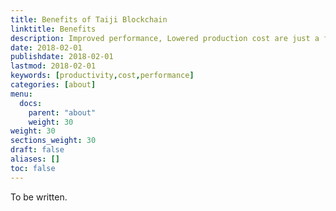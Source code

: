 ```yaml
---
title: Benefits of Taiji Blockchain
linktitle: Benefits
description: Improved performance, Lowered production cost are just a few of the reasons Taiji Blockchain is so appealing.
date: 2018-02-01
publishdate: 2018-02-01
lastmod: 2018-02-01
keywords: [productivity,cost,performance]
categories: [about]
menu:
  docs:
    parent: "about"
    weight: 30
weight: 30
sections_weight: 30
draft: false
aliases: []
toc: false
---
```


To be written.